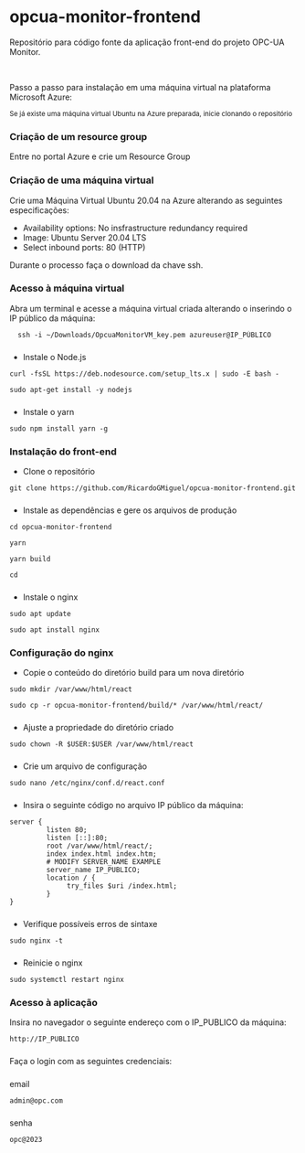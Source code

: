 # opcua-monitor-frontend

Repositório para código fonte da aplicação front-end do projeto OPC-UA Monitor.

<br>

Passo a passo para instalação em uma máquina virtual na plataforma Microsoft Azure:

<sub>Se já existe uma máquina virtual Ubuntu na Azure preparada, inicie clonando o repositório</sub>

### Criação de um resource group

Entre no portal Azure e crie um Resource Group

### Criação de uma máquina virtual

Crie uma Máquina Virtual Ubuntu 20.04 na Azure alterando as seguintes especificações:

- Availability options: No insfrastructure redundancy required
- Image: Ubuntu Server 20.04 LTS
- Select inbound ports: 80 (HTTP)

Durante o processo faça o download da chave ssh.

### Acesso à máquina virtual

Abra um terminal e acesse a máquina virtual criada alterando o inserindo o IP público da máquina:

```
  ssh -i ~/Downloads/OpcuaMonitorVM_key.pem azureuser@IP_PÙBLICO
```

###

- Instale o Node.js

```
curl -fsSL https://deb.nodesource.com/setup_lts.x | sudo -E bash -
```
```
sudo apt-get install -y nodejs
```
###

- Instale o yarn

```
sudo npm install yarn -g
```

### Instalação do front-end

- Clone o repositório

```
git clone https://github.com/RicardoGMiguel/opcua-monitor-frontend.git
```

###

- Instale as dependências e gere os arquivos de produção

```
cd opcua-monitor-frontend
```
```
yarn
```
```
yarn build
```
```
cd
```

###

- Instale o nginx

```
sudo apt update
```
```
sudo apt install nginx
```

### Configuração do nginx

- Copie o conteúdo do diretório build para um nova diretório
 
```
sudo mkdir /var/www/html/react
```
```
sudo cp -r opcua-monitor-frontend/build/* /var/www/html/react/
```

###

- Ajuste a propriedade do diretório criado
```
sudo chown -R $USER:$USER /var/www/html/react
```

### 

- Crie um arquivo de configuração
```
sudo nano /etc/nginx/conf.d/react.conf
```

### 

- Insira o seguinte código no arquivo IP público da máquina:

```
server {
         listen 80;
         listen [::]:80;
         root /var/www/html/react/;
         index index.html index.htm;
         # MODIFY SERVER_NAME EXAMPLE
         server_name IP_PUBLICO;
         location / {
              try_files $uri /index.html;
         }
}
```

###

- Verifique possíveis erros de sintaxe

```
sudo nginx -t
```

###

- Reinicie o nginx
```
sudo systemctl restart nginx
```

### Acesso à aplicação

Insira no navegador o seguinte endereço com o IP_PUBLICO da máquina:

```
http://IP_PUBLICO
```

###

Faça o login com as seguintes credenciais:

###
email
```
admin@opc.com
```

###
senha
```
opc@2023
```




